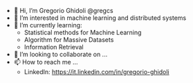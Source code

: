 - 👋 Hi, I’m Gregorio Ghidoli @gregcs
- 👀 I’m interested in machine learning and distributed systems
- 🌱 I’m currently learning:
    - Statistical methods for Machine Learning
    - Algorithm for Massive Datasets
    - Information Retrieval
- 💞️ I’m looking to collaborate on ...
- 📫 How to reach me ...
    - LinkedIn: https://it.linkedin.com/in/gregorio-ghidoli

<!---
gregcs/gregcs is a ✨ special ✨ repository because its `README.md` (this file) appears on your GitHub profile.
You can click the Preview link to take a look at your changes.
--->
